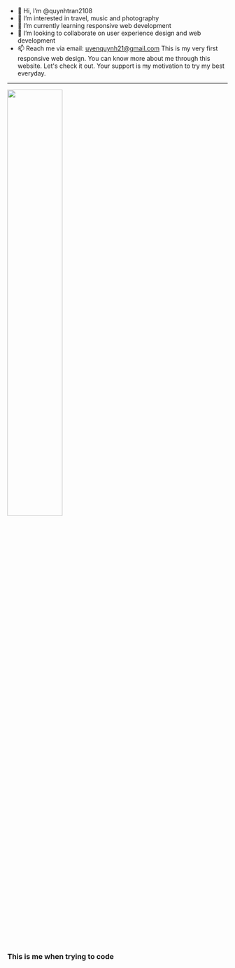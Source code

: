 - 👋 Hi, I’m @quynhtran2108
- 👀 I’m interested in travel, music and photography
- 🌱 I’m currently learning responsive web development
- 💞️ I’m looking to collaborate on user experience design and web development
- 📫 Reach me via email: uyenquynh21@gmail.com
This is my very first responsive web design. You can know more about me through this website. Let's check it out. 
Your support is my motivation to try my best everyday. 
<html>

 
 <body>
   
  <hr></hr>


 
  <a 
   href="https://vignette.wikia.nocookie.net/phineasandferb/images/e/eb/Candace_surfing.png/revision/latest?cb=20110519103518&path-prefix=vi">
  <img 
    src="https://vignette.wikia.nocookie.net/phineasandferb/images/e/eb/Candace_surfing.png/revision/latest?cb=20110519103518&path-prefix=vi"
    width="50%"/>
  </a>
  <h3>This is me when trying to code </h3>
  
</body>
  
</html>

<!---
quynhtran2108/quynhtran2108 is a ✨ special ✨ repository because its `README.md` (this file) appears on your GitHub profile.
You can click the Preview link to take a look at your changes.
--->

